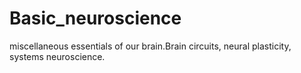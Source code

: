 # Basic_neuroscience
miscellaneous essentials of our brain.Brain circuits, neural plasticity, systems neuroscience.
